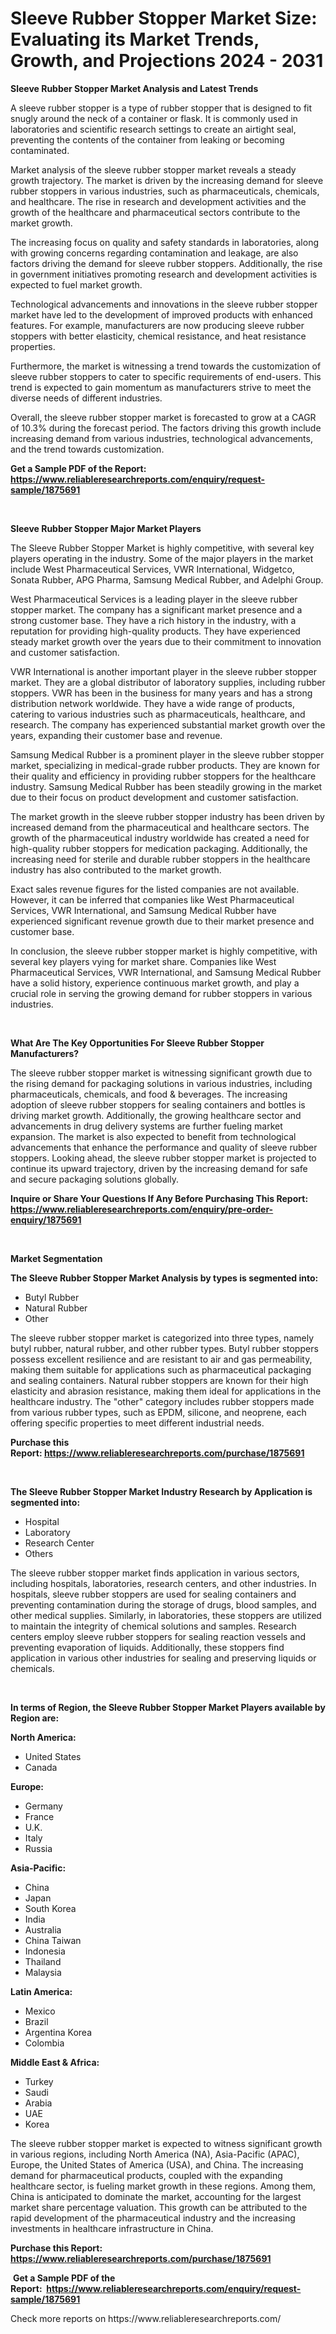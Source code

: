 <p><h1>Sleeve Rubber Stopper Market Size: Evaluating its Market Trends, Growth, and Projections 2024 - 2031</h1></p><p><strong>Sleeve Rubber Stopper Market Analysis and Latest Trends</strong></p>
<p><p>A sleeve rubber stopper is a type of rubber stopper that is designed to fit snugly around the neck of a container or flask. It is commonly used in laboratories and scientific research settings to create an airtight seal, preventing the contents of the container from leaking or becoming contaminated.</p><p>Market analysis of the sleeve rubber stopper market reveals a steady growth trajectory. The market is driven by the increasing demand for sleeve rubber stoppers in various industries, such as pharmaceuticals, chemicals, and healthcare. The rise in research and development activities and the growth of the healthcare and pharmaceutical sectors contribute to the market growth.</p><p>The increasing focus on quality and safety standards in laboratories, along with growing concerns regarding contamination and leakage, are also factors driving the demand for sleeve rubber stoppers. Additionally, the rise in government initiatives promoting research and development activities is expected to fuel market growth.</p><p>Technological advancements and innovations in the sleeve rubber stopper market have led to the development of improved products with enhanced features. For example, manufacturers are now producing sleeve rubber stoppers with better elasticity, chemical resistance, and heat resistance properties.</p><p>Furthermore, the market is witnessing a trend towards the customization of sleeve rubber stoppers to cater to specific requirements of end-users. This trend is expected to gain momentum as manufacturers strive to meet the diverse needs of different industries.</p><p>Overall, the sleeve rubber stopper market is forecasted to grow at a CAGR of 10.3% during the forecast period. The factors driving this growth include increasing demand from various industries, technological advancements, and the trend towards customization.</p></p>
<p><strong>Get a Sample PDF of the Report:&nbsp; <a href="https://www.reliableresearchreports.com/enquiry/request-sample/1875691">https://www.reliableresearchreports.com/enquiry/request-sample/1875691</a></strong></p>
<p>&nbsp;</p>
<p><strong>Sleeve Rubber Stopper Major Market Players</strong></p>
<p><p>The Sleeve Rubber Stopper Market is highly competitive, with several key players operating in the industry. Some of the major players in the market include West Pharmaceutical Services, VWR International, Widgetco, Sonata Rubber, APG Pharma, Samsung Medical Rubber, and Adelphi Group.</p><p>West Pharmaceutical Services is a leading player in the sleeve rubber stopper market. The company has a significant market presence and a strong customer base. They have a rich history in the industry, with a reputation for providing high-quality products. They have experienced steady market growth over the years due to their commitment to innovation and customer satisfaction.</p><p>VWR International is another important player in the sleeve rubber stopper market. They are a global distributor of laboratory supplies, including rubber stoppers. VWR has been in the business for many years and has a strong distribution network worldwide. They have a wide range of products, catering to various industries such as pharmaceuticals, healthcare, and research. The company has experienced substantial market growth over the years, expanding their customer base and revenue.</p><p>Samsung Medical Rubber is a prominent player in the sleeve rubber stopper market, specializing in medical-grade rubber products. They are known for their quality and efficiency in providing rubber stoppers for the healthcare industry. Samsung Medical Rubber has been steadily growing in the market due to their focus on product development and customer satisfaction.</p><p>The market growth in the sleeve rubber stopper industry has been driven by increased demand from the pharmaceutical and healthcare sectors. The growth of the pharmaceutical industry worldwide has created a need for high-quality rubber stoppers for medication packaging. Additionally, the increasing need for sterile and durable rubber stoppers in the healthcare industry has also contributed to the market growth.</p><p>Exact sales revenue figures for the listed companies are not available. However, it can be inferred that companies like West Pharmaceutical Services, VWR International, and Samsung Medical Rubber have experienced significant revenue growth due to their market presence and customer base.</p><p>In conclusion, the sleeve rubber stopper market is highly competitive, with several key players vying for market share. Companies like West Pharmaceutical Services, VWR International, and Samsung Medical Rubber have a solid history, experience continuous market growth, and play a crucial role in serving the growing demand for rubber stoppers in various industries.</p></p>
<p>&nbsp;</p>
<p><strong>What Are The Key Opportunities For Sleeve Rubber Stopper Manufacturers?</strong></p>
<p><p>The sleeve rubber stopper market is witnessing significant growth due to the rising demand for packaging solutions in various industries, including pharmaceuticals, chemicals, and food & beverages. The increasing adoption of sleeve rubber stoppers for sealing containers and bottles is driving market growth. Additionally, the growing healthcare sector and advancements in drug delivery systems are further fueling market expansion. The market is also expected to benefit from technological advancements that enhance the performance and quality of sleeve rubber stoppers. Looking ahead, the sleeve rubber stopper market is projected to continue its upward trajectory, driven by the increasing demand for safe and secure packaging solutions globally.</p></p>
<p><strong>Inquire or Share Your Questions If Any Before Purchasing This Report: <a href="https://www.reliableresearchreports.com/enquiry/pre-order-enquiry/1875691">https://www.reliableresearchreports.com/enquiry/pre-order-enquiry/1875691</a></strong></p>
<p>&nbsp;</p>
<p><strong>Market Segmentation</strong></p>
<p><strong>The Sleeve Rubber Stopper Market Analysis by types is segmented into:</strong></p>
<p><ul><li>Butyl Rubber</li><li>Natural Rubber</li><li>Other</li></ul></p>
<p><p>The sleeve rubber stopper market is categorized into three types, namely butyl rubber, natural rubber, and other rubber types. Butyl rubber stoppers possess excellent resilience and are resistant to air and gas permeability, making them suitable for applications such as pharmaceutical packaging and sealing containers. Natural rubber stoppers are known for their high elasticity and abrasion resistance, making them ideal for applications in the healthcare industry. The "other" category includes rubber stoppers made from various rubber types, such as EPDM, silicone, and neoprene, each offering specific properties to meet different industrial needs.</p></p>
<p><strong>Purchase this Report:&nbsp;<a href="https://www.reliableresearchreports.com/purchase/1875691">https://www.reliableresearchreports.com/purchase/1875691</a></strong></p>
<p>&nbsp;</p>
<p><strong>The Sleeve Rubber Stopper Market Industry Research by Application is segmented into:</strong></p>
<p><ul><li>Hospital</li><li>Laboratory</li><li>Research Center</li><li>Others</li></ul></p>
<p><p>The sleeve rubber stopper market finds application in various sectors, including hospitals, laboratories, research centers, and other industries. In hospitals, sleeve rubber stoppers are used for sealing containers and preventing contamination during the storage of drugs, blood samples, and other medical supplies. Similarly, in laboratories, these stoppers are utilized to maintain the integrity of chemical solutions and samples. Research centers employ sleeve rubber stoppers for sealing reaction vessels and preventing evaporation of liquids. Additionally, these stoppers find application in various other industries for sealing and preserving liquids or chemicals.</p></p>
<p>&nbsp;</p>
<p><strong>In terms of Region, the Sleeve Rubber Stopper Market Players available by Region are:</strong></p>
<p>
    <p> <strong> North America: </strong>
        <ul>
            <li>United States</li>
            <li>Canada</li>
        </ul>
        </p> 
    <p> <strong> Europe: </strong>
        <ul>
            <li>Germany</li>
            <li>France</li>
            <li>U.K.</li>
            <li>Italy</li>
            <li>Russia</li>
        </ul>
        </p> 
    <p> <strong> Asia-Pacific: </strong>
        <ul>
            <li>China</li>
            <li>Japan</li>
            <li>South Korea</li>
            <li>India</li>
            <li>Australia</li>
            <li>China Taiwan</li>
            <li>Indonesia</li>
            <li>Thailand</li>
            <li>Malaysia</li>
        </ul>
        </p> 
    <p> <strong> Latin America: </strong>
        <ul>
            <li>Mexico</li>
            <li>Brazil</li>
            <li>Argentina Korea</li>
            <li>Colombia</li>
        </ul>
        </p> 
    <p> <strong> Middle East & Africa: </strong>
        <ul>
            <li>Turkey</li>
            <li>Saudi</li>
            <li>Arabia</li>
            <li>UAE</li>
            <li>Korea</li>
        </ul>
    </p>
    </p>
<p><p>The sleeve rubber stopper market is expected to witness significant growth in various regions, including North America (NA), Asia-Pacific (APAC), Europe, the United States of America (USA), and China. The increasing demand for pharmaceutical products, coupled with the expanding healthcare sector, is fueling market growth in these regions. Among them, China is anticipated to dominate the market, accounting for the largest market share percentage valuation. This growth can be attributed to the rapid development of the pharmaceutical industry and the increasing investments in healthcare infrastructure in China.</p></p>
<p><strong>Purchase this Report: <a href="https://www.reliableresearchreports.com/purchase/1875691">https://www.reliableresearchreports.com/purchase/1875691</a></strong></p>
<p>&nbsp;<strong>Get a Sample PDF of the Report:&nbsp;&nbsp;<a href="https://www.reliableresearchreports.com/enquiry/request-sample/1875691">https://www.reliableresearchreports.com/enquiry/request-sample/1875691</a></strong></p>
<p><strong></strong></p>
<p>Check more reports on https://www.reliableresearchreports.com/</p>